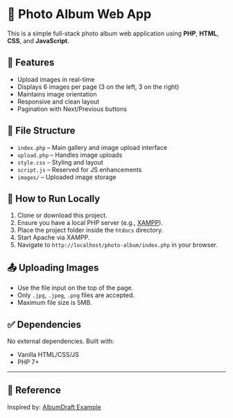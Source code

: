 # 📸 Photo Album Web App

This is a simple full-stack photo album web application using **PHP**, **HTML**, **CSS**, and **JavaScript**.

## 🔧 Features

- Upload images in real-time
- Displays 6 images per page (3 on the left, 3 on the right)
- Maintains image orientation
- Responsive and clean layout
- Pagination with Next/Previous buttons

## 📁 File Structure

- `index.php` – Main gallery and image upload interface
- `upload.php` – Handles image uploads
- `style.css` – Styling and layout
- `script.js` – Reserved for JS enhancements
- `images/` – Uploaded image storage

## 🚀 How to Run Locally

1. Clone or download this project.
2. Ensure you have a local PHP server (e.g., [XAMPP](https://www.apachefriends.org/)).
3. Place the project folder inside the `htdocs` directory.
4. Start Apache via XAMPP.
5. Navigate to `http://localhost/photo-album/index.php` in your browser.

## 📤 Uploading Images

- Use the file input on the top of the page.
- Only `.jpg`, `.jpeg`, `.png` files are accepted.
- Maximum file size is 5MB.

## ✅ Dependencies

No external dependencies. Built with:

- Vanilla HTML/CSS/JS
- PHP 7+

---

## 🔗 Reference

Inspired by: [AlbumDraft Example](https://app.albumdraft.com/albums/KcDOfv_Yjrq0HoVt#page=14)
